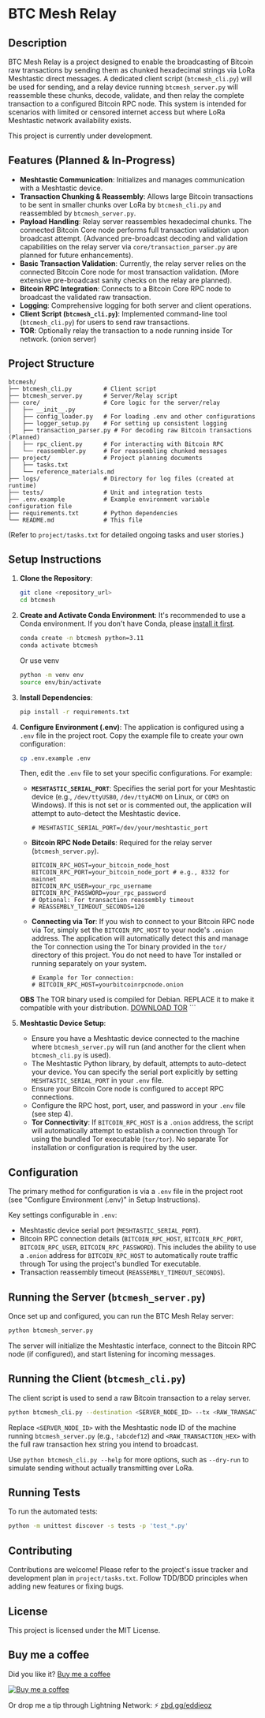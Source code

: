 # BTC Mesh Relay

## Description

BTC Mesh Relay is a project designed to enable the broadcasting of Bitcoin raw transactions by sending them as chunked hexadecimal strings via LoRa Meshtastic direct messages. A dedicated client script (`btcmesh_cli.py`) will be used for sending, and a relay device running `btcmesh_server.py` will reassemble these chunks, decode, validate, and then relay the complete transaction to a configured Bitcoin RPC node. This system is intended for scenarios with limited or censored internet access but where LoRa Meshtastic network availability exists.

This project is currently under development.

## Features (Planned & In-Progress)

*   **Meshtastic Communication**: Initializes and manages communication with a Meshtastic device.
*   **Transaction Chunking & Reassembly**: Allows large Bitcoin transactions to be sent in smaller chunks over LoRa by `btcmesh_cli.py` and reassembled by `btcmesh_server.py`.
*   **Payload Handling**: Relay server reassembles hexadecimal chunks. The connected Bitcoin Core node performs full transaction validation upon broadcast attempt. (Advanced pre-broadcast decoding and validation capabilities on the relay server via `core/transaction_parser.py` are planned for future enhancements).
*   **Basic Transaction Validation**: Currently, the relay server relies on the connected Bitcoin Core node for most transaction validation. (More extensive pre-broadcast sanity checks on the relay are planned).
*   **Bitcoin RPC Integration**: Connects to a Bitcoin Core RPC node to broadcast the validated raw transaction.
*   **Logging**: Comprehensive logging for both server and client operations.
*   **Client Script (`btcmesh_cli.py`)**: Implemented command-line tool (`btcmesh_cli.py`) for users to send raw transactions.
*   **TOR**: Optionally relay the transaction to a node running inside Tor network. (onion server)

## Project Structure

```
btcmesh/
├── btcmesh_cli.py         # Client script
├── btcmesh_server.py      # Server/Relay script
├── core/                  # Core logic for the server/relay
│   ├── __init__.py
│   ├── config_loader.py   # For loading .env and other configurations
│   ├── logger_setup.py    # For setting up consistent logging
│   ├── transaction_parser.py # For decoding raw Bitcoin transactions (Planned)
│   ├── rpc_client.py      # For interacting with Bitcoin RPC
│   └── reassembler.py     # For reassembling chunked messages
├── project/               # Project planning documents
│   ├── tasks.txt
│   └── reference_materials.md
├── logs/                  # Directory for log files (created at runtime)
├── tests/                 # Unit and integration tests
├── .env.example           # Example environment variable configuration file
├── requirements.txt       # Python dependencies
└── README.md              # This file
```
(Refer to `project/tasks.txt` for detailed ongoing tasks and user stories.)

## Setup Instructions

1.  **Clone the Repository**:
    ```bash
    git clone <repository_url>
    cd btcmesh
    ```

2.  **Create and Activate Conda Environment**:
    It's recommended to use a Conda environment. If you don't have Conda, please [install it first](https://docs.conda.io/projects/conda/en/latest/user-guide/install/index.html).
    ```bash
    conda create -n btcmesh python=3.11
    conda activate btcmesh
    ```
    Or use venv
    ```bash
    python -m venv env
    source env/bin/activate
    ```

3.  **Install Dependencies**:
    ```bash
    pip install -r requirements.txt
    ```

4.  **Configure Environment (.env)**:
    The application is configured using a `.env` file in the project root.
    Copy the example file to create your own configuration:
    ```bash
    cp .env.example .env
    ```
    Then, edit the `.env` file to set your specific configurations. For example:

    *   **`MESHTASTIC_SERIAL_PORT`**: Specifies the serial port for your Meshtastic device (e.g., `/dev/ttyUSB0`, `/dev/ttyACM0` on Linux, or `COM3` on Windows). If this is not set or is commented out, the application will attempt to auto-detect the Meshtastic device.
        ```env
        # MESHTASTIC_SERIAL_PORT=/dev/your/meshtastic_port
        ```
    *   **Bitcoin RPC Node Details**: Required for the relay server (`btcmesh_server.py`).
        ```env
        BITCOIN_RPC_HOST=your_bitcoin_node_host
        BITCOIN_RPC_PORT=your_bitcoin_node_port # e.g., 8332 for mainnet
        BITCOIN_RPC_USER=your_rpc_username
        BITCOIN_RPC_PASSWORD=your_rpc_password
        # Optional: For transaction reassembly timeout
        # REASSEMBLY_TIMEOUT_SECONDS=120
        ```
    *   **Connecting via Tor**: If you wish to connect to your Bitcoin RPC node via Tor, simply set the `BITCOIN_RPC_HOST` to your node's `.onion` address. The application will automatically detect this and manage the Tor connection using the Tor binary provided in the `tor/` directory of this project. You do not need to have Tor installed or running separately on your system. 
        ```env
        # Example for Tor connection:
        # BITCOIN_RPC_HOST=yourbitcoinrpcnode.onion
    
    **OBS** The TOR binary used is compiled for Debian. REPLACE it to make it compatible with your distribution. [DOWNLOAD TOR](https://www.torproject.org/download/)
        ```

5.  **Meshtastic Device Setup**:
    *   Ensure you have a Meshtastic device connected to the machine where `btcmesh_server.py` will run (and another for the client when `btcmesh_cli.py` is used).
    *   The Meshtastic Python library, by default, attempts to auto-detect your device. You can specify the serial port explicitly by setting `MESHTASTIC_SERIAL_PORT` in your `.env` file.
    *   Ensure your Bitcoin Core node is configured to accept RPC connections.
    *   Configure the RPC host, port, user, and password in your `.env` file (see step 4).
    *   **Tor Connectivity**: If `BITCOIN_RPC_HOST` is a `.onion` address, the script will automatically attempt to establish a connection through Tor using the bundled Tor executable (`tor/tor`). No separate Tor installation or configuration is required by the user.

## Configuration

The primary method for configuration is via a `.env` file in the project root (see "Configure Environment (.env)" in Setup Instructions).

Key settings configurable in `.env`:

*   Meshtastic device serial port (`MESHTASTIC_SERIAL_PORT`).
*   Bitcoin RPC connection details (`BITCOIN_RPC_HOST`, `BITCOIN_RPC_PORT`, `BITCOIN_RPC_USER`, `BITCOIN_RPC_PASSWORD`). This includes the ability to use a `.onion` address for `BITCOIN_RPC_HOST` to automatically route traffic through Tor using the project's bundled Tor executable.
*   Transaction reassembly timeout (`REASSEMBLY_TIMEOUT_SECONDS`).

## Running the Server (`btcmesh_server.py`)

Once set up and configured, you can run the BTC Mesh Relay server:

```bash
python btcmesh_server.py
```

The server will initialize the Meshtastic interface, connect to the Bitcoin RPC node (if configured), and start listening for incoming messages.

## Running the Client (`btcmesh_cli.py`)

The client script is used to send a raw Bitcoin transaction to a relay server.

```bash
python btcmesh_cli.py --destination <SERVER_NODE_ID> --tx <RAW_TRANSACTION_HEX>
```
Replace `<SERVER_NODE_ID>` with the Meshtastic node ID of the machine running `btcmesh_server.py` (e.g., `!abcdef12`) and `<RAW_TRANSACTION_HEX>` with the full raw transaction hex string you intend to broadcast.

Use `python btcmesh_cli.py --help` for more options, such as `--dry-run` to simulate sending without actually transmitting over LoRa.

## Running Tests

To run the automated tests:

```bash
python -m unittest discover -s tests -p 'test_*.py'
```

## Contributing

Contributions are welcome! Please refer to the project's issue tracker and development plan in `project/tasks.txt`. Follow TDD/BDD principles when adding new features or fixing bugs. 

## License

This project is licensed under the MIT License.

## Buy me a coffee
Did you like it? [Buy me a coffee](https://www.buymeacoffee.com/eddieoz)

[![Buy me a coffee](https://ipfs.io/ipfs/QmR6W4L3XiozMQc3EjfFeqSkcbu3cWnhZBn38z2W2FuTMZ?filename=buymeacoffee.webp)](https://www.buymeacoffee.com/eddieoz)

Or drop me a tip through Lightning Network: ⚡ [zbd.gg/eddieoz](https://zbd.gg/eddieoz)
